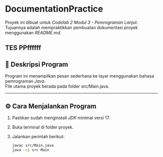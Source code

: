 # DocumentationPractice

Proyek ini dibuat untuk *Codelab 2 Modul 3 - Pemrograman Lanjut*.  
Tujuannya adalah mempraktikkan pembuatan dokumentasi proyek menggunakan *README.md*.

TES PPffffff
---

## 📖 Deskripsi Program
Program ini menampilkan pesan sederhana ke layar menggunakan bahasa pemrograman *Java*.  
File utama proyek berada pada folder src/Main.java.

---

## ⚙ Cara Menjalankan Program

1. Pastikan sudah menginstall *JDK* minimal versi 17.
2. Buka terminal di folder proyek.
3. Jalankan perintah berikut:

   ```bash
   javac src/Main.java
   java -cp src Main